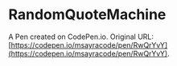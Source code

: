 # RandomQuoteMachine

A Pen created on CodePen.io. Original URL: [https://codepen.io/msayracode/pen/RwQrYvY](https://codepen.io/msayracode/pen/RwQrYvY).

